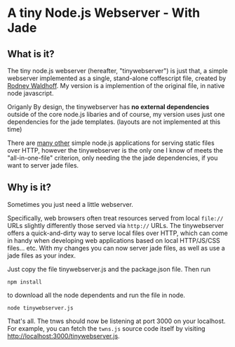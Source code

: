 # A tiny Node.js Webserver - With Jade

## What is it?

The tiny node.js webserver (hereafter, "tinywebserver") is just that, a simple webserver implemented as a single, stand-alone coffescript file, created by [Rodney Waldhoff](https://github.com/rodw/tiny-node.js-webserver). My version is a implemention of the original file, in native node javascript.

Origanly By design, the tinywebserver has **no external dependencies** outside of the core node.js libaries and
of course, my version uses just one dependencies for the jade templates. (layouts are not implemented at this time)

There are [many other](https://github.com/joyent/node/wiki/modules#wiki-web-frameworks-static) simple node.js applications for serving static files over HTTP, however the tinywebserver is the only one I know of meets the "all-in-one-file" criterion, only needing the the jade dependencies, if you want to server jade files.

## Why is it?

Sometimes you just need a little webserver.

Specifically, web browsers often treat resources served from local `file://` URLs slightly differently those served via `http://` URLs.  The tinywebserver offers a quick-and-dirty way to serve local files over HTTP, which can come in handy when developing web applications based on local HTTP/JS/CSS files... etc. With my changes you 
can now server jade files, as well as use a jade files as your index.

Just copy the file tinywebserver.js and the package.json file. Then run

	npm install

to download all the node dependents and run the file in node.

	node tinywebserver.js 


That's all.  The tnws should now be listening at port 3000 on your localhost.  For example, you can fetch the `twns.js` source code itself by visiting <http://localhost:3000/tinywebserver.js>.